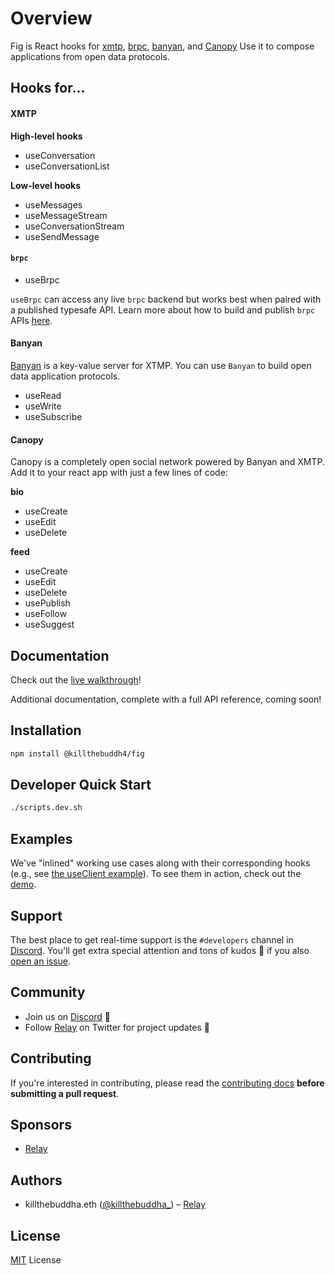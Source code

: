 # Overview

Fig is React hooks for [xmtp](https://xmtp.org), [brpc](../brpc/), [banyan](../../apps/banyan/), and [Canopy](../../apps/canopy/) Use it to compose applications from open data protocols.

## Hooks for...

#### XMTP

__High-level hooks__

- useConversation
- useConversationList

__Low-level hooks__

- useMessages
- useMessageStream
- useConversationStream
- useSendMessage

#### `brpc`

- useBrpc

`useBrpc` can access any live `brpc` backend but works best when paired with a published typesafe API. Learn more about how to build and publish `brpc` APIs [here](../brpc/).

#### Banyan

[Banyan](../../apps/banyan/) is a key-value server for XTMP. You can use `Banyan` to build open data application protocols.

- useRead
- useWrite
- useSubscribe

#### Canopy

Canopy is a completely open social network powered by Banyan and XMTP. Add it to your react app with just a few lines of code:

__bio__

- useCreate
- useEdit
- useDelete

__feed__

- useCreate
- useEdit
- useDelete
- usePublish
- useFollow
- useSuggest

## Documentation

Check out the [live walkthrough](https://fig.banyan.sh)!

Additional documentation, complete with a full API reference, coming soon!

## Installation

```bash
npm install @killthebuddh4/fig
```

## Developer Quick Start

```bash
./scripts.dev.sh
```

## Examples

We've "inlined" working use cases along with their corresponding hooks (e.g., see
[the useClient example](./src/use-client.example.tsx)). To see them in action,
check out the [demo](https://receiver.relay.network).

## Support

The best place to get real-time support is the `#developers` channel in
[Discord](https://discord.com/invite/DTMKf63ZSf). You'll get extra special attention and
tons of kudos 🎉 if you also [open an issue](https://github.com/relay-network/receiver/issues/new).

## Community

- Join us on [Discord](https://discord.com/invite/DTMKf63ZSf) 💬
- Follow [Relay](https://twitter.com/relay_eth) on Twitter for project updates 🤝

## Contributing

If you're interested in contributing, please read the [contributing
docs](/.github/CONTRIBUTING.md) **before submitting a pull request**.

## Sponsors

- [Relay](https://relay.network)

## Authors

- killthebuddha.eth ([@killthebuddha\_](https://twitter.com/killthebuddha_)) – [Relay](https://relay.network)

## License

[MIT](/LICENSE) License
